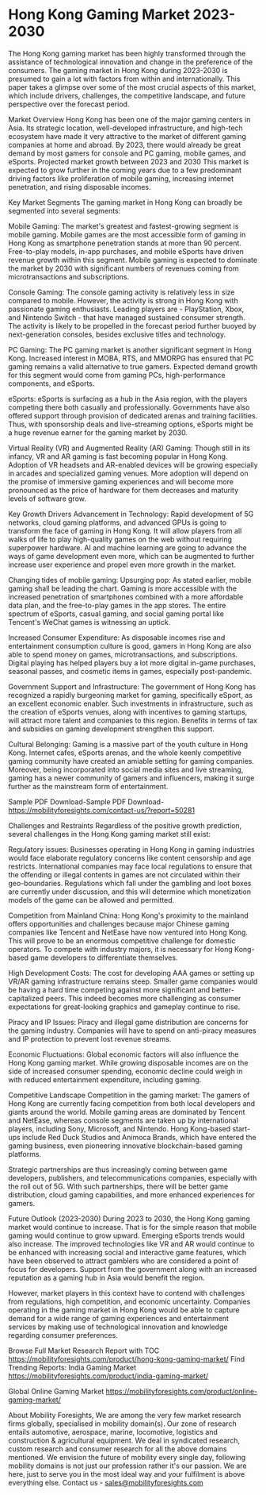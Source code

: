 # Hong Kong Gaming Market 2023-2030
The Hong Kong gaming market has been highly transformed through the assistance of technological innovation and change in the preference of the consumers. The gaming market in Hong Kong during 2023-2030 is presumed to gain a lot with factors from within and internationally. This paper takes a glimpse over some of the most crucial aspects of this market, which include drivers, challenges, the competitive landscape, and future perspective over the forecast period.


Market Overview
Hong Kong has been one of the major gaming centers in Asia. Its strategic location, well-developed infrastructure, and high-tech ecosystem have made it very attractive to the market of different gaming companies at home and abroad. By 2023, there would already be great demand by most gamers for console and PC gaming, mobile games, and eSports. Projected market growth between 2023 and 2030 This market is expected to grow further in the coming years due to a few predominant driving factors like proliferation of mobile gaming, increasing internet penetration, and rising disposable incomes.


Key Market Segments The gaming market in Hong Kong can broadly be segmented into several segments:


Mobile Gaming: The market's greatest and fastest-growing segment is mobile gaming. Mobile games are the most accessible form of gaming in Hong Kong as smartphone penetration stands at more than 90 percent. Free-to-play models, in-app purchases, and mobile eSports have driven revenue growth within this segment. Mobile gaming is expected to dominate the market by 2030 with significant numbers of revenues coming from microtransactions and subscriptions.


Console Gaming: The console gaming activity is relatively less in size compared to mobile. However, the activity is strong in Hong Kong with passionate gaming enthusiasts. Leading players are - PlayStation, Xbox, and Nintendo Switch - that have managed sustained consumer strength. The activity is likely to be propelled in the forecast period further buoyed by next-generation consoles, besides exclusive titles and technology.


PC Gaming: The PC gaming market is another significant segment in Hong Kong. Increased interest in MOBA, RTS, and MMORPG has ensured that PC gaming remains a valid alternative to true gamers. Expected demand growth for this segment would come from gaming PCs, high-performance components, and eSports.


eSports: eSports is surfacing as a hub in the Asia region, with the players competing there both casually and professionally. Governments have also offered support through provision of dedicated arenas and training facilities. Thus, with sponsorship deals and live-streaming options, eSports might be a huge revenue earner for the gaming market by 2030.


Virtual Reality (VR) and Augmented Reality (AR) Gaming: Though still in its infancy, VR and AR gaming is fast becoming popular in Hong Kong. Adoption of VR headsets and AR-enabled devices will be growing especially in arcades and specialized gaming venues. More adoption will depend on the promise of immersive gaming experiences and will become more pronounced as the price of hardware for them decreases and maturity levels of software grow.


Key Growth Drivers
Advancement in Technology: Rapid development of 5G networks, cloud gaming platforms, and advanced GPUs is going to transform the face of gaming in Hong Kong. It will allow players from all walks of life to play high-quality games on the web without requiring superpower hardware. AI and machine learning are going to advance the ways of game development even more, which can be augmented to further increase user experience and propel even more growth in the market.


Changing tides of mobile gaming: Upsurging pop: As stated earlier, mobile gaming shall be leading the chart. Gaming is more accessible with the increased penetration of smartphones combined with a more affordable data plan, and the free-to-play games in the app stores. The entire spectrum of eSports, casual gaming, and social gaming portal like Tencent's WeChat games is witnessing an uptick.


Increased Consumer Expenditure: As disposable incomes rise and entertainment consumption culture is good, gamers in Hong Kong are also able to spend money on games, microtransactions, and subscriptions. Digital playing has helped players buy a lot more digital in-game purchases, seasonal passes, and cosmetic items in games, especially post-pandemic.


Government Support and Infrastructure: The government of Hong Kong has recognized a rapidly burgeoning market for gaming, specifically eSport, as an excellent economic enabler. Such investments in infrastructure, such as the creation of eSports venues, along with incentives to gaming startups, will attract more talent and companies to this region. Benefits in terms of tax and subsidies on gaming development strengthen this support.


Cultural Belonging: Gaming is a massive part of the youth culture in Hong Kong. Internet cafes, eSports arenas, and the whole keenly competitive gaming community have created an amiable setting for gaming companies. Moreover, being incorporated into social media sites and live streaming, gaming has a newer community of gamers and influencers, making it surge further as the mainstream form of entertainment.


Sample PDF Download-Sample PDF Download- https://mobilityforesights.com/contact-us/?report=50281


Challenges and Restraints
Regardless of the positive growth prediction, several challenges in the Hong Kong gaming market still exist:


Regulatory issues: Businesses operating in Hong Kong in gaming industries would face elaborate regulatory concerns like content censorship and age restricts. International companies may face local regulations to ensure that the offending or illegal contents in games are not circulated within their geo-boundaries. Regulations which fall under the gambling and loot boxes are currently under discussion, and this will determine which monetization models of the game can be allowed and permitted.


Competition from Mainland China: Hong Kong's proximity to the mainland offers opportunities and challenges because major Chinese gaming companies like Tencent and NetEase have now ventured into Hong Kong. This will prove to be an enormous competitive challenge for domestic operators. To compete with industry majors, it is necessary for Hong Kong-based game developers to differentiate themselves.


High Development Costs: The cost for developing AAA games or setting up VR/AR gaming infrastructure remains steep. Smaller game companies would be having a hard time competing against more significant and better-capitalized peers. This indeed becomes more challenging as consumer expectations for great-looking graphics and gameplay continue to rise.


Piracy and IP Issues: Piracy and illegal game distribution are concerns for the gaming industry. Companies will have to spend on anti-piracy measures and IP protection to prevent lost revenue streams.


Economic Fluctuations: Global economic factors will also influence the Hong Kong gaming market. While growing disposable incomes are on the side of increased consumer spending, economic decline could weigh in with reduced entertainment expenditure, including gaming.


Competitive Landscape
Competition in the gaming market: The gamers of Hong Kong are currently facing competition from both local developers and giants around the world. Mobile gaming areas are dominated by Tencent and NetEase, whereas console segments are taken up by international players, including Sony, Microsoft, and Nintendo. Hong Kong-based start-ups include Red Duck Studios and Animoca Brands, which have entered the gaming business, even pioneering innovative blockchain-based gaming platforms.


Strategic partnerships are thus increasingly coming between game developers, publishers, and telecommunications companies, especially with the roll out of 5G. With such partnerships, there will be better game distribution, cloud gaming capabilities, and more enhanced experiences for gamers.


Future Outlook (2023-2030)
During 2023 to 2030, the Hong Kong gaming market would continue to increase. That is for the simple reason that mobile gaming would continue to grow upward. Emerging eSports trends would also increase. The improved technologies like VR and AR would continue to be enhanced with increasing social and interactive game features, which have been observed to attract gamblers who are considered a point of focus for developers. Support from the government along with an increased reputation as a gaming hub in Asia would benefit the region.


However, market players in this context have to contend with challenges from regulations, high competition, and economic uncertainty. Companies operating in the gaming market in Hong Kong would be able to capture demand for a wide range of gaming experiences and entertainment services by making use of technological innovation and knowledge regarding consumer preferences.


Browse Full Market Research Report with TOC https://mobilityforesights.com/product/hong-kong-gaming-market/
Find Trending Reports: 
India Gaming Market https://mobilityforesights.com/product/india-gaming-market/

Global Online Gaming Market https://mobilityforesights.com/product/online-gaming-market/


About Mobility Foresights,
We are among the very few market research firms globally, specialised in mobility domain(s). Our zone of research entails automotive, aerospace, marine, locomotive, logistics and construction & agricultural equipment. We deal in syndicated research, custom research and consumer research for all the above domains mentioned.
We envision the future of mobility every single day, following mobility domains is not just our profession rather it's our passion. We are here, just to serve you in the most ideal way and your fulfilment is above everything else. Contact us -  sales@mobilityforesights.com 




